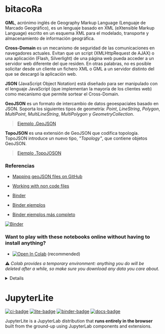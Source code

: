 # bitacoRa

**GML**, acrónimo inglés de Geography Markup Language (Lenguaje de Marcado Geográfico), es un lenguaje basado en XML (eXtensible Markup Language) escrito en un esquema XML para el modelado, transporte y almacenamiento de información geográfica.

**Cross-Domain** es un mecanismo de seguridad de las comunicaciones en navegadores actuales. Evitan que un script (XMLHttpRequest de AJAX) o una aplicación (Flash, Silverlight) de una página web pueda acceder a un servidor web diferente del que residen. En otras palabras, no es posible solicitar desde un cliente un fichero XML o GML a un servidor distinto del que se descargó la aplicación web.

**JSON** (JavaScript Object Notation) está diseñado para ser manipulado con el lenguaje JavaScript (que implementan la 
mayoría de los clientes web) como mecanismo que permite sortear el Cross-Domain.

**GeoJSON** es un formato de intercambio de datos geoespaciales basado en JSON. Soporta los siguientes tipos de geometría: *Point*, *LineString*, *Polygon*, *MultiPoint*, *MultiLineString*, *MultiPolygon* y *GeometryCollection*.

> [Ejemplo .GeoJSON](./carto/mup60.geojson)

**TopoJSON** es una extensión de GeoJSON que codifica topología. TopoJSON introduce un nuevo tipo, *"Topology"*, que contiene objetos GeoJSON. 

> [Ejemplo .TopoJOSON](/carto/mup60.topojson)

### Referencias

- [Mapping geoJSON files on GitHub](https://help.github.com/articles/mapping-geojson-files-on-github)

- [Working with non code files](https://help.github.com/categories/working-with-non-code-files/)

- [Binder](https://www.r-bloggers.com/2019/06/r-binder-interactive-jupyter-notebooks-in-the-cloud/)

- [Binder ejemplos](https://github.com/binder-examples/r)

- [Binder ejemplos más completo](https://github.com/AuthorCarpentry/carpentry-R-ecology-report)

[![Binder](https://mybinder.org/badge_logo.svg)](https://mybinder.org/v2/gh/marlucjo/bitacoRa/HEAD)


### Want to play with these notebooks online without having to install anything?

* <a href="https://colab.research.google.com/github/marlucjo/bitacoRa/blob/main/" target="_parent"><img src="https://colab.research.google.com/assets/colab-badge.svg" alt="Open In Colab"/></a> (recommended)

⚠ _Colab provides a temporary environment: anything you do will be deleted after a while, so make sure you download any data you care about._

<details>

Other services may work as well, but I have not fully tested them:

* <a href="https://homl.info/kaggle3/"><img src="https://kaggle.com/static/images/open-in-kaggle.svg" alt="Open in Kaggle" /></a>

* <a href="https://mybinder.org/v2/gh/ageron/handson-ml3/HEAD?filepath=%2Findex.ipynb"><img src="https://mybinder.org/badge_logo.svg" alt="Launch binder" /></a>

* <a href="https://homl.info/deepnote3/"><img src="https://deepnote.com/buttons/launch-in-deepnote-small.svg" alt="Launch in Deepnote" /></a>

* Jupyter+R: [![Binder](http://mybinder.org/badge_logo.svg)](http://mybinder.org/v2/gh/marlucjo/bitacoRa/master?filepath=index.ipynb)
  
* Jupyter+R_ej: [![Binder](http://mybinder.org/badge_logo.svg)](http://mybinder.org/v2/gh/marlucjo/bitacoRa/master?filepath=R/index.ipynb)
  
* RStudio: [![Binder](http://mybinder.org/badge_logo.svg)](http://mybinder.org/v2/gh/marlucjo/bitacoRa/master?urlpath=rstudio)

* RShiny: [![Binder](http://mybinder.org/badge_logo.svg)](http://mybinder.org/v2/gh/marlucjo/bitacoRa/master?urlpath=shiny/bus-dashboard/)

Binder supports using R and RStudio, with libraries pinned to a specific
snapshot on [packagemanager.rstudio.com](https://packagemanager.rstudio.com/client/#/).
</details>

# JupyterLite

[![ci-badge]][ci] [![lite-badge]][lite] [![binder-badge]][binder] [![docs-badge]][docs]

[ci-badge]: https://github.com/jupyterlite/jupyterlite/workflows/Build/badge.svg
[lite-badge]: https://jupyterlite.rtfd.io/en/latest/_static/badge.svg
[lite]: https://jupyterlite.rtfd.io/en/latest/try/lab
[ci]: https://github.com/jupyterlite/jupyterlite/actions?query=branch%3Amain
[binder-badge]: https://mybinder.org/badge_logo.svg
[binder]: https://mybinder.org/v2/gh/jupyterlite/jupyterlite/main?urlpath=lab
[docs-badge]: https://readthedocs.org/projects/jupyterlite/badge/?version=latest
[docs]: https://jupyterlite.readthedocs.io/en/latest/?badge=latest

JupyterLite is a JupyterLab distribution that **runs entirely in the browser** built
from the ground-up using JupyterLab components and extensions.



